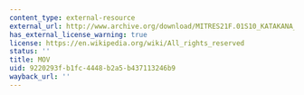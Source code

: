 ```yaml
---
content_type: external-resource
external_url: http://www.archive.org/download/MITRES21F.01S10_KATAKANA_EXERCISES/5c2.mov
has_external_license_warning: true
license: https://en.wikipedia.org/wiki/All_rights_reserved
status: ''
title: MOV
uid: 9220293f-b1fc-4448-b2a5-b437113246b9
wayback_url: ''
---
```

